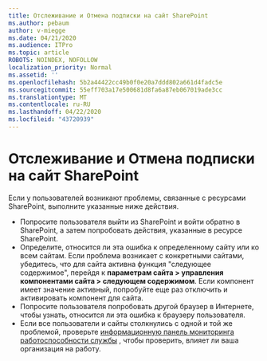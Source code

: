 ```yaml
---
title: Отслеживание и Отмена подписки на сайт SharePoint
ms.author: pebaum
author: v-miegge
ms.date: 04/21/2020
ms.audience: ITPro
ms.topic: article
ROBOTS: NOINDEX, NOFOLLOW
localization_priority: Normal
ms.assetid: ''
ms.openlocfilehash: 5b2a44422cc49b0f0e20a7ddd802a661d4fadc5e
ms.sourcegitcommit: 55eff703a17e500681d8fa6a87eb067019ade3cc
ms.translationtype: MT
ms.contentlocale: ru-RU
ms.lasthandoff: 04/22/2020
ms.locfileid: "43720939"
---
```

# <a name="follow-or-un-follow-a-sharepoint-site"></a>Отслеживание и Отмена подписки на сайт SharePoint

Если у пользователей возникают проблемы, связанные с ресурсами SharePoint, выполните указанные ниже действия.

* Попросите пользователя выйти из SharePoint и войти обратно в SharePoint, а затем попробовать действия, указанные в ресурсе SharePoint.
* Определите, относится ли эта ошибка к определенному сайту или ко всем сайтам. Если проблема возникает с конкретными сайтами, убедитесь, что для сайта активна функция "следующее содержимое", перейдя к **параметрам сайта > управления компонентами сайта > следующем содержимом**. Если компонент имеет значение активный, попробуйте еще раз отключить и активировать компонент для сайта.
* Попросите пользователя попробовать другой браузер в Интернете, чтобы узнать, относится ли эта ошибка к браузеру пользователя.
* Если все пользователи и сайты столкнулись с одной и той же проблемой, проверьте [информационную панель мониторинга работоспособности службы](https://admin.microsoft.com/AdminPortal/Home#/servicehealth) , чтобы проверить, влияет ли ваша организация на работу.
